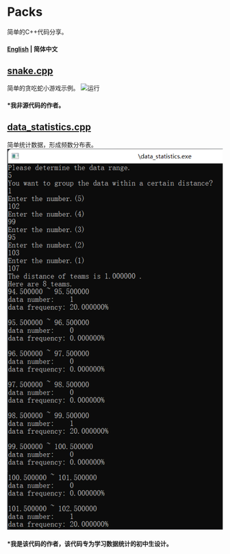 # Packs
简单的C++代码分享。
#### [English](https://github.com/HallMaxwell/Packs/blob/main/README.md) | 简体中文
## [snake.cpp](https://github.com/HallMaxwell/Packs/blob/main/projects/games/snake/Snake.cpp)
简单的贪吃蛇小游戏示例。
![运行](https://github.com/HallMaxwell/Packs/blob/main/images/snake.png)

#### *我非源代码的作者。 
## [data_statistics.cpp](https://github.com/HallMaxwell/Packs/blob/main/projects/math/data_statistics.cpp)
简单统计数据，形成频数分布表。
 ![运行](https://github.com/HallMaxwell/Packs/blob/main/images/data_statistics.png)
 
#### *我是该代码的作者，该代码专为学习数据统计的初中生设计。